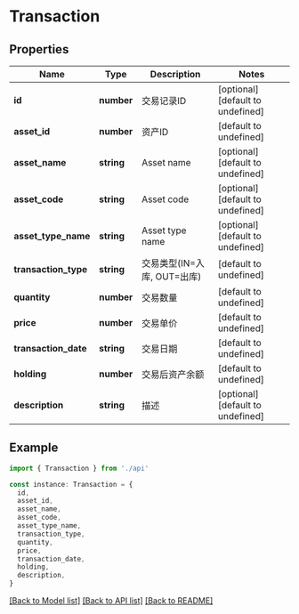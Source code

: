 # Transaction

## Properties

| Name                 | Type       | Description                           | Notes                             |
| -------------------- | ---------- | ------------------------------------- | --------------------------------- |
| **id**               | **number** | 交易记录ID                            | [optional] [default to undefined] |
| **asset_id**         | **number** | 资产ID                                | [default to undefined]            |
| **asset_name**       | **string** | Asset name                            | [optional] [default to undefined] |
| **asset_code**       | **string** | Asset code                            | [optional] [default to undefined] |
| **asset_type_name**  | **string** | Asset type name                       | [optional] [default to undefined] |
| **transaction_type** | **string** | 交易类型(IN&#x3D;入库, OUT&#x3D;出库) | [default to undefined]            |
| **quantity**         | **number** | 交易数量                              | [default to undefined]            |
| **price**            | **number** | 交易单价                              | [default to undefined]            |
| **transaction_date** | **string** | 交易日期                              | [default to undefined]            |
| **holding**          | **number** | 交易后资产余额                        | [default to undefined]            |
| **description**      | **string** | 描述                                  | [optional] [default to undefined] |

## Example

```typescript
import { Transaction } from './api'

const instance: Transaction = {
  id,
  asset_id,
  asset_name,
  asset_code,
  asset_type_name,
  transaction_type,
  quantity,
  price,
  transaction_date,
  holding,
  description,
}
```

[[Back to Model list]](../README.md#documentation-for-models) [[Back to API list]](../README.md#documentation-for-api-endpoints) [[Back to README]](../README.md)
